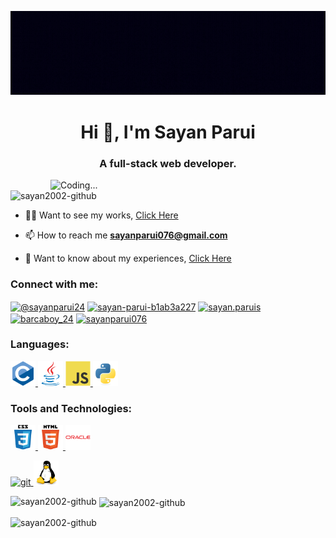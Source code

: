 ![logo](https://github.com/sayan2002-github/sayan2002-github/blob/main/ezgif-5-cd265b7d9b.gif)

<h1 align="center">Hi 👋, I'm Sayan Parui</h1>
<h3 align="center">A full-stack web developer.</h3>

<img src="https://i.pinimg.com/originals/e4/26/70/e426702edf874b181aced1e2fa5c6cde.gif" alt="Coding..." align="right" width="440">

<p align="left"> <img src="https://komarev.com/ghpvc/?username=sayan2002-github&label=Profile%20views&color=0d1117&style=flat" alt="sayan2002-github" /> </p>

- 👨‍💻 Want to see my works, [Click Here](https://sayan2002-github.github.io/Portfolio_SayanParui/)

- 📫 How to reach me **sayanparui076@gmail.com**

- 📄 Want to know about my experiences, [Click Here](https://sayan2002-github.github.io/Portfolio_SayanParui/static/my%20CV.pdf)

<h3 align="left">Connect with me:</h3>
<p align="left">
<a href="https://twitter.com/@sayanparui24" target="blank"><img align="center" src="https://raw.githubusercontent.com/rahuldkjain/github-profile-readme-generator/master/src/images/icons/Social/twitter.svg" alt="@sayanparui24" height="30" width="40" /></a>
<a href="https://linkedin.com/in/sayan-parui-b1ab3a227" target="blank"><img align="center" src="https://raw.githubusercontent.com/rahuldkjain/github-profile-readme-generator/master/src/images/icons/Social/linked-in-alt.svg" alt="sayan-parui-b1ab3a227" height="30" width="40" /></a>
<a href="https://fb.com/sayan.paruis" target="blank"><img align="center" src="https://raw.githubusercontent.com/rahuldkjain/github-profile-readme-generator/master/src/images/icons/Social/facebook.svg" alt="sayan.paruis" height="30" width="40" /></a>
<a href="https://instagram.com/barcaboy_24" target="blank"><img align="center" src="https://raw.githubusercontent.com/rahuldkjain/github-profile-readme-generator/master/src/images/icons/Social/instagram.svg" alt="barcaboy_24" height="30" width="40" /></a>
<a href="https://auth.geeksforgeeks.org/user/sayanparui076" target="blank"><img align="center" src="https://raw.githubusercontent.com/rahuldkjain/github-profile-readme-generator/master/src/images/icons/Social/geeks-for-geeks.svg" alt="sayanparui076" height="30" width="40" /></a>
</p>

<h3 align="left">Languages:</h3>
<p align="left"><a href="https://www.cprogramming.com/" target="_blank" rel="noreferrer"> <img src="https://raw.githubusercontent.com/devicons/devicon/master/icons/c/c-original.svg" alt="c" width="40" height="40"/> </a> </a> <a href="https://www.java.com" target="_blank" rel="noreferrer"> <img src="https://raw.githubusercontent.com/devicons/devicon/master/icons/java/java-original.svg" alt="java" width="40" height="40"/> </a> <a href="https://developer.mozilla.org/en-US/docs/Web/JavaScript" target="_blank" rel="noreferrer"> <img src="https://raw.githubusercontent.com/devicons/devicon/master/icons/javascript/javascript-original.svg" alt="javascript" width="40" height="40"/> </a> <a href="https://www.python.org" target="_blank" rel="noreferrer"> <img src="https://raw.githubusercontent.com/devicons/devicon/master/icons/python/python-original.svg" alt="python" width="40" height="40"/> </a></p>

<h3 align="left">Tools and Technologies:</h3>
<p align="left"> <a href="https://www.w3schools.com/css/" target="_blank" rel="noreferrer"> <img src="https://raw.githubusercontent.com/devicons/devicon/master/icons/css3/css3-original-wordmark.svg" alt="css3" width="40" height="40"/> </a> <a href="https://www.w3.org/html/" target="_blank" rel="noreferrer"> <img src="https://raw.githubusercontent.com/devicons/devicon/master/icons/html5/html5-original-wordmark.svg" alt="html5" width="40" height="40"/> </a> <a href="https://www.oracle.com/" target="_blank" rel="noreferrer"> <img src="https://raw.githubusercontent.com/devicons/devicon/master/icons/oracle/oracle-original.svg" alt="oracle" width="40" height="40"/> </a>

<a href="https://git-scm.com/" target="_blank" rel="noreferrer"> <img src="https://www.vectorlogo.zone/logos/git-scm/git-scm-icon.svg" alt="git" width="40" height="40"/> </a> <a href="https://www.linux.org/" target="_blank" rel="noreferrer"> <img src="https://raw.githubusercontent.com/devicons/devicon/master/icons/linux/linux-original.svg" alt="linux" width="40" height="40"/> </a></p>

<p><img align="left" src="https://github-readme-stats.vercel.app/api/top-langs?username=sayan2002-github&show_icons=true&theme=dark&bg_color=0d1117&locale=en&layout=compact" alt="sayan2002-github" /></p>

<p>&nbsp;<img align="center" src="https://github-readme-stats.vercel.app/api?username=sayan2002-github&show_icons=true&theme=dark&bg_color=0d1117&locale=en" alt="sayan2002-github" /></p>

<p><img align="center" src="https://github-readme-streak-stats.herokuapp.com/?user=sayan2002-github&theme=dark" alt="sayan2002-github" /></p>
